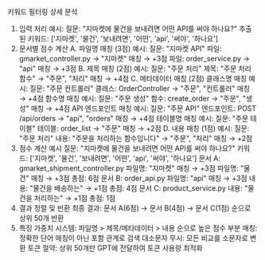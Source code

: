 키워드 필터링 상세 분석
1. 입력 처리
예시:
질문: "지마켓에 물건을 보내려면 어떤 API를 써야 하나요?"
추출된 키워드: ['지마켓', '물건', '보내려면', '어떤', 'api', '써야', '하나요']
2. 문서별 점수 계산
A. 파일명 매칭 (3점)
예시:
질문: "지마켓 API"
파일: gmarket_controller.py → "지마켓" 매칭 → +3점
파일: order_service.py → "api" 매칭 → +3점
B. 제목 매칭 (2점)
예시:
질문: "주문 처리"
제목: "주문 처리 함수" → "주문", "처리" 매칭 → +4점
C. 메타데이터 매칭 (2점)
클래스명 매칭
예시:
질문: "주문 컨트롤러"
클래스: OrderController → "주문", "컨트롤러" 매칭 → +4점
함수명 매칭
예시:
질문: "주문 생성"
함수: create_order → "주문", "생성" 매칭 → +4점
API 엔드포인트 매칭
예시:
질문: "주문 API"
엔드포인트: POST /api/orders → "api", "orders" 매칭 → +4점
테이블명 매칭
예시:
질문: "주문 테이블"
테이블: order_list → "주문" 매칭 → +2점
D. 내용 매칭 (1점)
예시:
질문: "주문 처리"
내용: "주문을 처리하는 함수입니다" → "주문", "처리" 매칭 → +2점
3. 점수 계산 예시
질문: "지마켓에 물건을 보내려면 어떤 API를 써야 하나요?"
키워드: ['지마켓', '물건', '보내려면', '어떤', 'api', '써야', '하나요']
문서 A: gmarket_shipment_controller.py
파일명: "지마켓" 매칭 → +3점
파일명: "물건" 매칭 → +3점
총점: 6점
문서 B: order_api.py
파일명: "api" 매칭 → +3점
내용: "물건을 배송하는" → +1점
총점: 4점
문서 C: product_service.py
내용: "물건을 처리하는" → +1점
총점: 1점
4. 결과 정렬 및 반환
최종 결과: 문서 A(6점) → 문서 B(4점) → 문서 C(1점) 순으로 상위 50개 반환
5. 특징
가중치 시스템: 파일명 > 제목/메타데이터 > 내용 순으로 높은 점수
부분 매칭: 정확한 단어 매칭이 아닌 포함 관계로 검색
대소문자 무시: 모든 비교를 소문자로 변환
토큰 절약: 상위 50개만 GPT에 전달하여 토큰 사용량 최적화
